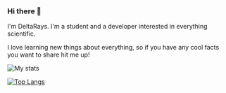 ### Hi there 👋

I'm DeltaRays. I'm a student and a developer interested in everything scientific.

I love learning new things about everything, so if you have any cool facts you want to share hit me up!

![My stats](https://github-readme-stats.vercel.app/api?username=deltarays&show_icons=true&count_private=true)

[![Top Langs](https://github-readme-stats.vercel.app/api/top-langs/?username=deltarays&layout=compact&custom_title=Languages%20used%20on%20public%20repositories)](https://github.com/anuraghazra/github-readme-stats)

<!--
**DeltaRays/deltarays** is a ✨ _special_ ✨ repository because its `README.md` (this file) appears on your GitHub profile.

Here are some ideas to get you started:

- 🔭 I’m currently working on ...
- 🌱 I’m currently learning ...
- 👯 I’m looking to collaborate on ...
- 🤔 I’m looking for help with ...
- 💬 Ask me about ...
- 📫 How to reach me: ...
- 😄 Pronouns: ...
- ⚡ Fun fact: ...
-->
